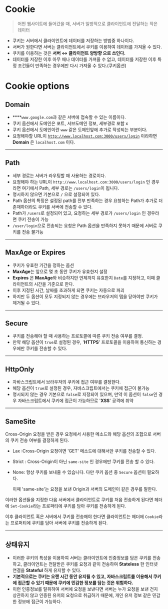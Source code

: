 # Cookie

> 어떤 웹사이트에 들어갔을 때, 서버가 일방적으로 클라이언트에 전달하는 작은 데이터

- 쿠키는 서버에서 클라이언트에 데이터를 저장하는 방법중 하나이다.
- 서버가 원한다면 서버는 클라이언트에서 쿠키를 이용하여 데이터를 가져올 수 있다.
- 쿠키를 이용하는 것은  **서버 ↔ 클라이언트 양방향 으로 쓰인다.**
- 데이터를 저장한 이후 아무 때나 데이터를 가져올 수 없고, 데이터를 저장한 이후 특정 조건들이 만족하는 경우에만 다시 가져올 수 있다.(쿠키옵션)

# Cookie options

## **Domain**

- ****`www.google.com`과 같은 서버에 접속할 수 있는 이름이다.
- 쿠키 옵션에서 도메인은 포트, 서브도메인 정보, 세부경로 포함 x
- 쿠키 옵션에서 도메인이란 `www` 같은 도메인앞에 추가로 작성되는 부분이다.
- 요청해야할 URL이 [`http://www.localhost.com:3000/users/login`](http://www.localhost.com:3000/users/login) 이라하면 **Domain** 은 `localhost.com` 이다.

------

## Path

- 세부 경로는 서버가 라우팅할 때 사용하는 경로이다.
- 요청해야 하는 URL이 `http://www.localhost.com:3000/users/login` 인 경우라면 여기에서 Path, 세부 경로는 `/users/login`이 됩니다.
- 명시하지 않으면 기본으로 `/` 으로 설정되어 있다.
- Path 옵션의 특징은 설정된 path를 전부 만족하는 경우 요청하는 Path가 추가로 더 존재하더라도 쿠키를 서버에 전송할 수 있다.
- Path가 `/users`로 설정되어 있고, 요청하는 세부 경로가 `/users/login` 인 경우라면 쿠키 전송이 가능
- `/user/login`으로 전송되는 요청은 Path 옵션을 만족하지 못하기 때문에 서버로 쿠키를 전송 불가능

------

## **MaxAge or Expires**

- 쿠키가 유효한 기간을 정하는 옵션
- **MaxAge**는 앞으로 몇 초 동안 쿠키가 유효한지 설정
- **Expires** 은 **MaxAge**와 비슷하지만 언제까지 유효한지 `Date`를 지정하고, 이때 클라이언트의 시간을 기준으로 한다.
- 이후 지정된 시간, 날짜를 초과하게 되면 쿠키는 자동으로 파괴
- 하지만 두 옵션이 모두 지정되지 않는 경우에는 브라우저의 탭을 닫아야만 쿠키가 제거될 수 있다.

------

## **Secure**

- 쿠키를 전송해야 할 때 사용하는 프로토콜에 따른 쿠키 전송 여부를 결정.
- 만약 해당 옵션이 `true`로 설정된 경우, '**HTTPS**' 프로토콜을 이용하여 통신하는 경우에만 쿠키를 전송할 수 있다.

------

## **HttpOnly**

- 자바스크립트에서 브라우저의 쿠키에 접근 여부를 결정한다.
- 해당 옵션이 `true`로 설정된 경우, 자바스크립트에서는 쿠키에 접근이 불가능
- 명시되지 않는 경우 기본으로 `false`로 지정되어 있으며, 만약 이 옵션이 `false`인 경우 자바스크립트에서 쿠키에 접근이 가능하므로 '**XSS**' 공격에 취약

------

## **SameSite**

Cross-Origin 요청을 받은 경우 요청에서 사용한 메소드와 해당 옵션의 조합으로 서버의 쿠키 전송 여부를 결정하게 된다.

- Lax :Cross-Origin 요청이면 'GET' 메소드에 대해서만 쿠키를 전송할 수 있다.

- Strict : Cross-Origin이 아닌 `same-site` 인 경우에만 쿠키를 전송 할 수 있다.

- None: 항상 쿠키를 보내줄 수 있습니다. 다만 쿠키 옵션 중 `Secure` 옵션이 필요하다.

  이때 'same-site'는 요청을 보낸 Origin과 서버의 도메인이 같은 경우를 말한다.

이러한 옵션들을 지정한 다음 서버에서 클라이언트로 쿠키를 처음 전송하게 된다면 헤더에 `Set-Cookie`라는 프로퍼티에 쿠키를 담아 쿠키를 전송하게 된다.

이후 클라이언트 혹은 서버에서 쿠키를 전송해야 한다면 클라이언트는 헤더에 `Cookie`라는 프로퍼티에 쿠키를 담아 서버에 쿠키를 전송하게 된다.

------

## 상태유지

- 이러한 쿠키의 특성을 이용하여 서버는 클라이언트에 인증정보를 담은 쿠키를 전송하고, 클라이언트는 전달받은 쿠키를 요청과 같이 전송하여 **Stateless** 한 인터넷 연결을 **Stateful** 하게 유지할 수 있다.
- **기본적으로는 쿠키는 오랜 시간 동안 유지될 수 있고, 자바스크립트를 이용해서 쿠키에 접근할 수 있기 때문에 쿠키에 민감한 정보를 담는 것은 위험하다.**
- 이런 인증정보를 탈취하여 서버에 요청을 보낸다면 서버는 누가 요청을 보낸 건지 상관하지 않고 인증된 유저의 요청으로 취급하기 때문에, 개인 유저 정보 같은 민감한 정보에 접근이 가능하다.